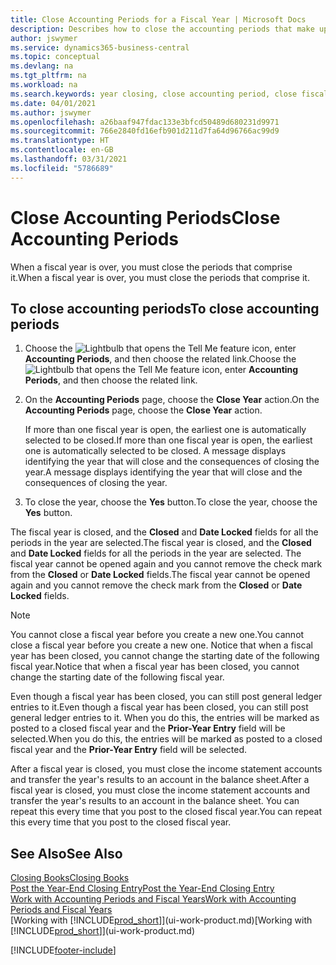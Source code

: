```yaml
---
title: Close Accounting Periods for a Fiscal Year | Microsoft Docs
description: Describes how to close the accounting periods that make up the fiscal year.
author: jswymer
ms.service: dynamics365-business-central
ms.topic: conceptual
ms.devlang: na
ms.tgt_pltfrm: na
ms.workload: na
ms.search.keywords: year closing, close accounting period, close fiscal year, bank account detailed trial balance
ms.date: 04/01/2021
ms.author: jswymer
ms.openlocfilehash: a26baaf947fdac133e3bfcd50489d680231d9971
ms.sourcegitcommit: 766e2840fd16efb901d211d7fa64d96766ac99d9
ms.translationtype: HT
ms.contentlocale: en-GB
ms.lasthandoff: 03/31/2021
ms.locfileid: "5786689"
---
```

# <a name="close-accounting-periods"></a><span data-ttu-id="61378-103">Close Accounting Periods</span><span class="sxs-lookup"><span data-stu-id="61378-103">Close Accounting Periods</span></span>
<span data-ttu-id="61378-104">When a fiscal year is over, you must close the periods that comprise it.</span><span class="sxs-lookup"><span data-stu-id="61378-104">When a fiscal year is over, you must close the periods that comprise it.</span></span>

## <a name="to-close-accounting-periods"></a><span data-ttu-id="61378-105">To close accounting periods</span><span class="sxs-lookup"><span data-stu-id="61378-105">To close accounting periods</span></span>
1. <span data-ttu-id="61378-106">Choose the ![Lightbulb that opens the Tell Me feature](media/ui-search/search_small.png "Tell me what you want to do") icon, enter **Accounting Periods**, and then choose the related link.</span><span class="sxs-lookup"><span data-stu-id="61378-106">Choose the ![Lightbulb that opens the Tell Me feature](media/ui-search/search_small.png "Tell me what you want to do") icon, enter **Accounting Periods**, and then choose the related link.</span></span>
2. <span data-ttu-id="61378-107">On the **Accounting Periods** page, choose the **Close Year** action.</span><span class="sxs-lookup"><span data-stu-id="61378-107">On the **Accounting Periods** page, choose the **Close Year** action.</span></span>

    <span data-ttu-id="61378-108">If more than one fiscal year is open, the earliest one is automatically selected to be closed.</span><span class="sxs-lookup"><span data-stu-id="61378-108">If more than one fiscal year is open, the earliest one is automatically selected to be closed.</span></span> <span data-ttu-id="61378-109">A message displays identifying the year that will close and the consequences of closing the year.</span><span class="sxs-lookup"><span data-stu-id="61378-109">A message displays identifying the year that will close and the consequences of closing the year.</span></span>
3. <span data-ttu-id="61378-110">To close the year, choose the **Yes** button.</span><span class="sxs-lookup"><span data-stu-id="61378-110">To close the year, choose the **Yes** button.</span></span>

<span data-ttu-id="61378-111">The fiscal year is closed, and the **Closed** and **Date Locked** fields for all the periods in the year are selected.</span><span class="sxs-lookup"><span data-stu-id="61378-111">The fiscal year is closed, and the **Closed** and **Date Locked** fields for all the periods in the year are selected.</span></span> <span data-ttu-id="61378-112">The fiscal year cannot be opened again and you cannot remove the check mark from the **Closed** or **Date Locked** fields.</span><span class="sxs-lookup"><span data-stu-id="61378-112">The fiscal year cannot be opened again and you cannot remove the check mark from the **Closed** or **Date Locked** fields.</span></span>

> [!NOTE]  
>   <span data-ttu-id="61378-113">You cannot close a fiscal year before you create a new one.</span><span class="sxs-lookup"><span data-stu-id="61378-113">You cannot close a fiscal year before you create a new one.</span></span> <span data-ttu-id="61378-114">Notice that when a fiscal year has been closed, you cannot change the starting date of the following fiscal year.</span><span class="sxs-lookup"><span data-stu-id="61378-114">Notice that when a fiscal year has been closed, you cannot change the starting date of the following fiscal year.</span></span>

<span data-ttu-id="61378-115">Even though a fiscal year has been closed, you can still post general ledger entries to it.</span><span class="sxs-lookup"><span data-stu-id="61378-115">Even though a fiscal year has been closed, you can still post general ledger entries to it.</span></span> <span data-ttu-id="61378-116">When you do this, the entries will be marked as posted to a closed fiscal year and the **Prior-Year Entry** field will be selected.</span><span class="sxs-lookup"><span data-stu-id="61378-116">When you do this, the entries will be marked as posted to a closed fiscal year and the **Prior-Year Entry** field will be selected.</span></span>

<span data-ttu-id="61378-117">After a fiscal year is closed, you must close the income statement accounts and transfer the year's results to an account in the balance sheet.</span><span class="sxs-lookup"><span data-stu-id="61378-117">After a fiscal year is closed, you must close the income statement accounts and transfer the year's results to an account in the balance sheet.</span></span> <span data-ttu-id="61378-118">You can repeat this every time that you post to the closed fiscal year.</span><span class="sxs-lookup"><span data-stu-id="61378-118">You can repeat this every time that you post to the closed fiscal year.</span></span>

## <a name="see-also"></a><span data-ttu-id="61378-119">See Also</span><span class="sxs-lookup"><span data-stu-id="61378-119">See Also</span></span>

[<span data-ttu-id="61378-120">Closing Books</span><span class="sxs-lookup"><span data-stu-id="61378-120">Closing Books</span></span>](year-close-books.md)  
[<span data-ttu-id="61378-121">Post the Year-End Closing Entry</span><span class="sxs-lookup"><span data-stu-id="61378-121">Post the Year-End Closing Entry</span></span>](year-how-post-year-end-close-entry.md)  
[<span data-ttu-id="61378-122">Work with Accounting Periods and Fiscal Years</span><span class="sxs-lookup"><span data-stu-id="61378-122">Work with Accounting Periods and Fiscal Years</span></span>](finance-accounting-periods-and-fiscal-years.md)  
<span data-ttu-id="61378-123">[Working with [!INCLUDE[prod_short](includes/prod_short.md)]](ui-work-product.md)</span><span class="sxs-lookup"><span data-stu-id="61378-123">[Working with [!INCLUDE[prod_short](includes/prod_short.md)]](ui-work-product.md)</span></span>


[!INCLUDE[footer-include](includes/footer-banner.md)]